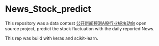 # News_Stock_predict
This repository was a 
data contest [公开新闻预测A股行业板块动向](https://www.kesci.com/home/task/5cac39ea67205f002bdbf243/content/4) open source project, predict the stock fluctuation with the daily reported News.


This rep was build with keras and scikit-learn.
